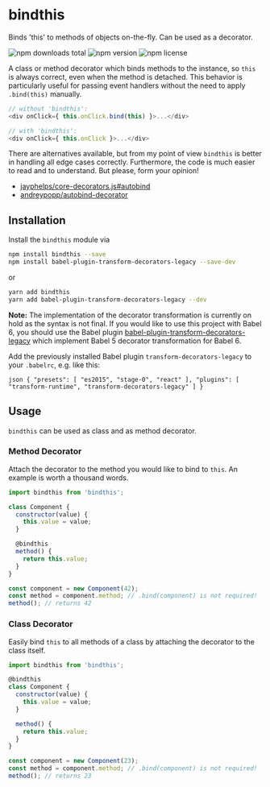 # bindthis

Binds 'this' to methods of objects on-the-fly. Can be used as a decorator.

![npm downloads total](https://img.shields.io/npm/dt/bindthis.svg) ![npm version](https://img.shields.io/npm/v/bindthis.svg) ![npm license](https://img.shields.io/npm/l/bindthis.svg)

A class or method decorator which binds methods to the instance, so `this` is always correct, even when the method is detached. This behavior is particularly useful for passing event handlers without the need to apply `.bind(this)` manually.

```js
// without 'bindthis':
<div onClick={ this.onClick.bind(this) }>...</div>

// with 'bindthis':
<div onClick={ this.onClick }>...</div>
```

There are alternatives available, but from my point of view `bindthis` is better in handling all edge cases correctly. Furthermore, the code is much easier to read and to understand. But please, form your opinion!

* [jayphelps/core-decorators.js#autobind](https://github.com/jayphelps/core-decorators.js#autobind)
* [andreypopp/autobind-decorator](https://github.com/andreypopp/autobind-decorator)

## Installation

Install the `bindthis` module via

```sh
npm install bindthis --save
npm install babel-plugin-transform-decorators-legacy --save-dev
```

or

```sh
yarn add bindthis
yarn add babel-plugin-transform-decorators-legacy --dev
```

**Note:** The implementation of the decorator transformation is currently on hold as the syntax is not final. If you would like to use this project with Babel 6, you should use the Babel plugin [babel-plugin-transform-decorators-legacy](https://www.npmjs.com/package/babel-plugin-transform-decorators-legacy) which implement Babel 5 decorator transformation for Babel 6.

Add the previously installed Babel plugin `transform-decorators-legacy` to your `.babelrc`, e.g. like this:

``json
{
  "presets": [ "es2015", "stage-0", "react" ],
  "plugins": [ "transform-runtime", "transform-decorators-legacy" ]
}
``

## Usage

`bindthis` can be used as class and as method decorator.

### Method Decorator

Attach the decorator to the method you would like to bind to `this`. An example is worth a thousand words.

```js
import bindthis from 'bindthis';

class Component {
  constructor(value) {
    this.value = value;
  }

  @bindthis
  method() {
    return this.value;
  }
}

const component = new Component(42);
const method = component.method; // .bind(component) is not required!
method(); // returns 42
```

### Class Decorator

Easily bind `this` to all methods of a class by attaching the decorator to the class itself.

```js
import bindthis from 'bindthis';

@bindthis
class Component {
  constructor(value) {
    this.value = value;
  }

  method() {
    return this.value;
  }
}

const component = new Component(23);
const method = component.method; // .bind(component) is not required!
method(); // returns 23
```

